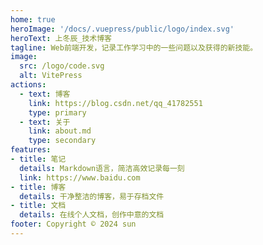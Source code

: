 ```yaml
---
home: true
heroImage: '/docs/.vuepress/public/logo/index.svg'
heroText: 上冬辰_技术博客
tagline: Web前端开发，记录工作学习中的一些问题以及获得的新技能。
image:
  src: /logo/code.svg
  alt: VitePress
actions:
  - text: 博客
    link: https://blog.csdn.net/qq_41782551
    type: primary
  - text: 关于
    link: about.md
    type: secondary
features:
- title: 笔记
  details: Markdown语言，简洁高效记录每一刻
  link: https://www.baidu.com
- title: 博客
  details: 干净整洁的博客，易于存档文件
- title: 文档
  details: 在线个人文档，创作中意的文档
footer: Copyright © 2024 sun
---
```


